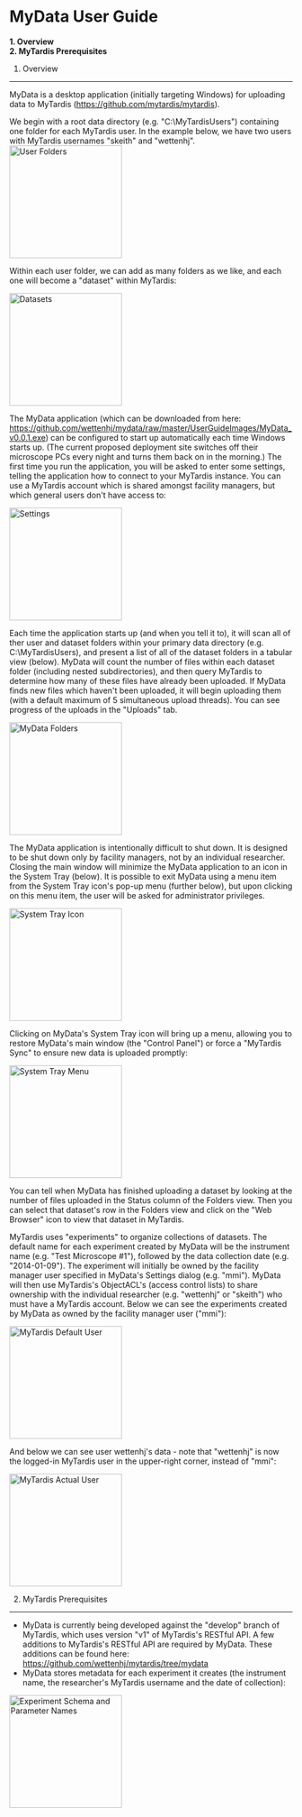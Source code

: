 MyData User Guide
=================

**1. Overview**  
**2. MyTardis Prerequisites**  

1. Overview
-----------
MyData is a desktop application (initially targeting Windows) for uploading data to MyTardis (https://github.com/mytardis/mytardis).

We begin with a root data directory (e.g. "C:\MyTardisUsers") containing one folder for each MyTardis user.  In the example below, we have two users with MyTardis usernames "skeith" and "wettenhj".
<img src="https://github.com/wettenhj/mydata/blob/master/UserGuideImages/User%20Folders.PNG" alt="User Folders" style="width: 200px;"/>

Within each user folder, we can add as many folders as we like, and each one will become a "dataset" within MyTardis:

<img src="https://github.com/wettenhj/mydata/blob/master/UserGuideImages/Datasets.PNG" alt="Datasets" style="width: 200px;"/>

The MyData application (which can be downloaded from here: https://github.com/wettenhj/mydata/raw/master/UserGuideImages/MyData_v0.0.1.exe) can be configured to start up automatically each time Windows starts up.  (The current proposed deployment site switches off their microscope PCs every night and turns them back on in the morning.)  The first time you run the application, you will be asked to enter some settings, telling the application how to connect to your MyTardis instance.  You can use a MyTardis account which is shared amongst facility managers, but which general users don't have access to:

<img src="https://github.com/wettenhj/mydata/blob/master/UserGuideImages/Settings.PNG" alt="Settings" style="width: 200px;"/>

Each time the application starts up (and when you tell it to), it will scan all of ther user and dataset folders within your primary data directory (e.g. C:\MyTardisUsers), and present a list of all of the dataset folders in a tabular view (below).  MyData will count the number of files within each dataset folder (including nested subdirectories), and then query MyTardis to determine how many of these files have already been uploaded.  If MyData finds new files which haven't been uploaded, it will begin uploading them (with a default maximum of 5 simultaneous upload threads).  You can see progress of the uploads in the "Uploads" tab.

<img src="https://github.com/wettenhj/mydata/blob/master/UserGuideImages/MyData%20Folders.PNG" alt="MyData Folders" style="width: 200px;"/>

The MyData application is intentionally difficult to shut down.  It is designed to be shut down only by facility managers, not by an individual researcher.  Closing the main window will minimize the MyData application to an icon in the System Tray (below).  It is possible to exit MyData using a menu item from the System Tray icon's pop-up menu (further below), but upon clicking on this menu item, the user will be asked for administrator privileges.

<img src="https://github.com/wettenhj/mydata/blob/master/UserGuideImages/System%20Tray%20Icon.PNG" alt="System Tray Icon" style="width: 200px;"/>

Clicking on MyData's System Tray icon will bring up a menu, allowing you to restore MyData's main window (the "Control Panel") or force a "MyTardis Sync" to ensure new data is uploaded promptly:

<img src="https://github.com/wettenhj/mydata/blob/master/UserGuideImages/System%20Tray%20Menu.PNG" alt="System Tray Menu" style="width: 200px;"/>

You can tell when MyData has finished uploading a dataset by looking at the number of files uploaded in the Status column of the Folders view.  Then you can select that dataset's row in the Folders view and click on the "Web Browser" icon to view that dataset in MyTardis.

MyTardis uses "experiments" to organize collections of datasets.  The default name for each experiment created by MyData will be the instrument name (e.g. "Test Microscope #1"), followed by the data collection date (e.g. "2014-01-09").  The experiment will initially be owned by the facility manager user specified in MyData's Settings dialog (e.g. "mmi").  MyData will then use MyTardis's ObjectACL's (access control lists) to share ownership with the individual researcher (e.g. "wettenhj" or "skeith") who must have a MyTardis account.  Below we can see the experiments created by MyData as owned by the facility manager user ("mmi"):

<img src="https://github.com/wettenhj/mydata/blob/master/UserGuideImages/MyTardis%20Default%20User.PNG" alt="MyTardis Default User" style="width: 200px;"/>

And below we can see user wettenhj's data - note that "wettenhj" is now the logged-in MyTardis user in the upper-right corner, instead of "mmi":

<img src="https://github.com/wettenhj/mydata/blob/master/UserGuideImages/MyTardis%20Actual%20User.PNG" alt="MyTardis Actual User" style="width: 200px;"/>


2. MyTardis Prerequisites
-------------------------
* MyData is currently being developed against the "develop" branch of MyTardis, which uses version "v1" of MyTardis's RESTful API.  A few additions to MyTardis's RESTful API are required by MyData.  These additions can be found here: https://github.com/wettenhj/mytardis/tree/mydata
* MyData stores metadata for each experiment it creates (the instrument name, the researcher's MyTardis username and the date of collection):

<img src="https://github.com/wettenhj/mydata/blob/master/UserGuideImages/Experiment%20Schema%20andParameter%20Names.PNG" alt="Experiment Schema and Parameter Names" style="width: 200px;"/>






